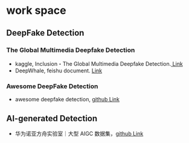 # work space

## DeepFake Detection

### The Global Multimedia Deepfake Detection

* kaggle, Inclusion・The Global Multimedia Deepfake Detection.[ Link](https://www.kaggle.com/competitions/multi-ffdi/submissions)
* DeepWhale, feishu document. [Link](https://datawhaler.feishu.cn/wiki/Uou8w9igsibGP7kduiycCgesnOh)

### Awesome DeepFake Detection

* awesome deepfake detection, [github Link](https://github.com/Daisy-Zhang/Awesome-Deepfakes)

## AI-generated Detection

* 华为诺亚方舟实验室｜大型 AIGC 数据集，[github Link](https://github.com/GenImage-Dataset/GenImage)
